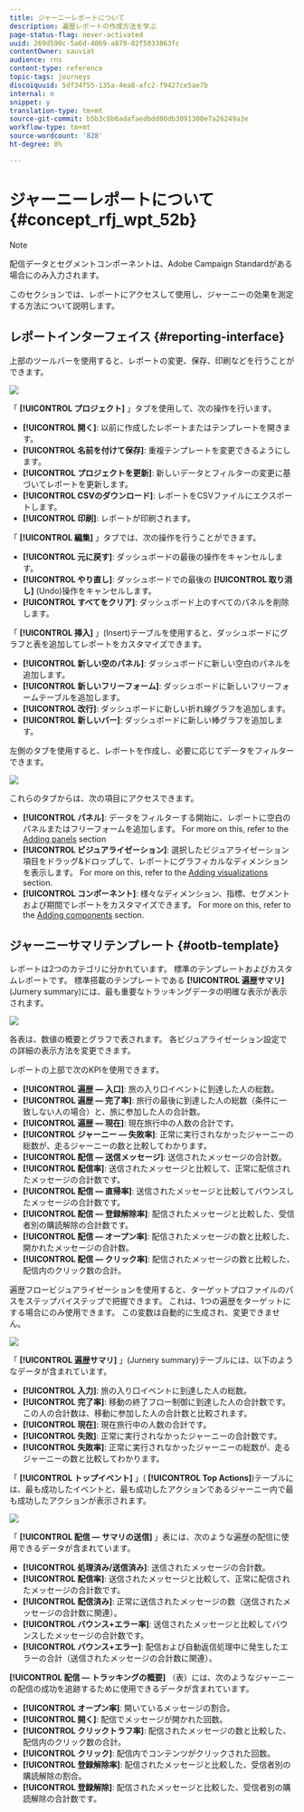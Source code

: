 ```yaml
---
title: ジャーニーレポートについて
description: 遍歴レポートの作成方法を学ぶ
page-status-flag: never-activated
uuid: 269d590c-5a6d-40b9-a879-02f5033863fc
contentOwner: sauviat
audience: rns
content-type: reference
topic-tags: journeys
discoiquuid: 5df34f55-135a-4ea8-afc2-f9427ce5ae7b
internal: n
snippet: y
translation-type: tm+mt
source-git-commit: b5b3c8b6adafaedbdd80db3091300e7a26249a3e
workflow-type: tm+mt
source-wordcount: '828'
ht-degree: 0%

---
```



# ジャーニーレポートについて {#concept_rfj_wpt_52b}

>[!NOTE]
>
>配信データとセグメントコンポーネントは、Adobe Campaign Standardがある場合にのみ入力されます。

このセクションでは、レポートにアクセスして使用し、ジャーニーの効果を測定する方法について説明します。

## レポートインターフェイス {#reporting-interface}

上部のツールバーを使用すると、レポートの変更、保存、印刷などを行うことができます。

![](../assets/dynamic_report_toolbar.png)

「 **[!UICONTROL プロジェクト]** 」タブを使用して、次の操作を行います。

* **[!UICONTROL 開く]**: 以前に作成したレポートまたはテンプレートを開きます。
* **[!UICONTROL 名前を付けて保存]**: 重複テンプレートを変更できるようにします。
* **[!UICONTROL プロジェクトを更新]**: 新しいデータとフィルターの変更に基づいてレポートを更新します。
* **[!UICONTROL CSVのダウンロード]**: レポートをCSVファイルにエクスポートします。
* **[!UICONTROL 印刷]**: レポートが印刷されます。

「 **[!UICONTROL 編集]** 」タブでは、次の操作を行うことができます。

* **[!UICONTROL 元に戻す]**: ダッシュボードの最後の操作をキャンセルします。
* **[!UICONTROL やり直し]**: ダッシュボードでの最後の **[!UICONTROL 取り消し]** (Undo)操作をキャンセルします。
* **[!UICONTROL すべてをクリア]**: ダッシュボード上のすべてのパネルを削除します。

「 **[!UICONTROL 挿入]** 」(Insert)テーブルを使用すると、ダッシュボードにグラフと表を追加してレポートをカスタマイズできます。

* **[!UICONTROL 新しい空のパネル]**: ダッシュボードに新しい空白のパネルを追加します。
* **[!UICONTROL 新しいフリーフォーム]**: ダッシュボードに新しいフリーフォームテーブルを追加します。
* **[!UICONTROL 改行]**: ダッシュボードに新しい折れ線グラフを追加します。
* **[!UICONTROL 新しいバー]**: ダッシュボードに新しい棒グラフを追加します。

左側のタブを使用すると、レポートを作成し、必要に応じてデータをフィルターできます。

![](../assets/dynamic_report_interface.png)

これらのタブからは、次の項目にアクセスできます。

* **[!UICONTROL パネル]**: データをフィルターする開始に、レポートに空白のパネルまたはフリーフォームを追加します。 For more on this, refer to the [Adding panels](../reporting/creating-your-journey-reports.md#adding-panels) section
* **[!UICONTROL ビジュアライゼーション]**: 選択したビジュアライゼーション項目をドラッグ&amp;ドロップして、レポートにグラフィカルなディメンションを表示します。 For more on this, refer to the [Adding visualizations](../reporting/creating-your-journey-reports.md#adding-visualizations) section.
* **[!UICONTROL コンポーネント]**: 様々なディメンション、指標、セグメントおよび期間でレポートをカスタマイズできます。 For more on this, refer to the [Adding components](../reporting/creating-your-journey-reports.md#adding-components) section.

## ジャーニーサマリテンプレート {#ootb-template}

レポートは2つのカテゴリに分かれています。 標準のテンプレートおよびカスタムレポートです。
標準搭載のテンプレートである **[!UICONTROL 遍歴サマリ]**(Jurnery summary)には、最も重要なトラッキングデータの明確な表示が表示されます。

![](../assets/dynamic_report_journey_8.png)

各表は、数値の概要とグラフで表されます。 各ビジュアライゼーション設定での詳細の表示方法を変更できます。

レポートの上部で次のKPIを使用できます。

* **[!UICONTROL 遍歴 — 入口]**: 旅の入り口イベントに到達した人の総数。
* **[!UICONTROL 遍歴 — 完了率]**: 旅行の最後に到達した人の総数（条件に一致しない人の場合）と、旅に参加した人の合計数。
* **[!UICONTROL 遍歴 — 現在]**: 現在旅行中の人数の合計です。
* **[!UICONTROL ジャーニー — 失敗率]**: 正常に実行されなかったジャーニーの総数が、走るジャーニーの数と比較してわかります。
* **[!UICONTROL 配信 — 送信メッセージ]**: 送信されたメッセージの合計数。
* **[!UICONTROL 配信率]**: 送信されたメッセージと比較して、正常に配信されたメッセージの合計数です。
* **[!UICONTROL 配信 — 直帰率]**: 送信されたメッセージと比較してバウンスしたメッセージの合計数です。
* **[!UICONTROL 配信 — 登録解除率]**: 配信されたメッセージと比較した、受信者別の購読解除の合計数です。
* **[!UICONTROL 配信 — オープン率]**: 配信されたメッセージの数と比較した、開かれたメッセージの合計数。
* **[!UICONTROL 配信 — クリック率]**: 配信されたメッセージの数と比較した、配信内のクリック数の合計。

遍歴フロービジュアライゼーションを使用すると、ターゲットプロファイルのパスをステップバイステップで把握できます。 これは、1つの遍歴をターゲットにする場合にのみ使用できます。 この変数は自動的に生成され、変更できません。

![](../assets/dynamic_report_journey_10.png)

「 **[!UICONTROL 遍歴サマリ]** 」(Jurnery summary)テーブルには、以下のようなデータが含まれています。

* **[!UICONTROL 入力]**: 旅の入り口イベントに到達した人の総数。
* **[!UICONTROL 完了率]**: 移動の終了フロー制御に到達した人の合計数です。この人の合計数は、移動に参加した人の合計数と比較されます。
* **[!UICONTROL 現在]**: 現在旅行中の人数の合計です。
* **[!UICONTROL 失敗]**: 正常に実行されなかったジャーニーの合計数です。
* **[!UICONTROL 失敗率]**: 正常に実行されなかったジャーニーの総数が、走るジャーニーの数と比較してわかります。

「 **[!UICONTROL トップイベント]** 」( **[!UICONTROL Top Actions]**)テーブルには、最も成功したイベントと、最も成功したアクションであるジャーニー内で最も成功したアクションが表示されます。

![](../assets/dynamic_report_journey_11.png)

「 **[!UICONTROL 配信 — サマリの送信]** 」表には、次のような遍歴の配信に使用できるデータが含まれています。

* **[!UICONTROL 処理済み/送信済み]**: 送信されたメッセージの合計数。
* **[!UICONTROL 配信率]**: 送信されたメッセージと比較して、正常に配信されたメッセージの合計数です。
* **[!UICONTROL 配信済み]**: 正常に送信されたメッセージの数（送信されたメッセージの合計数に関連）。
* **[!UICONTROL バウンス+エラー率]**: 送信されたメッセージと比較してバウンスしたメッセージの合計数です。
* **[!UICONTROL バウンス+エラー]**: 配信および自動返信処理中に発生したエラーの合計（送信されたメッセージの合計数に関連）。

**[!UICONTROL 配信 — トラッキングの概要]** （表）には、次のようなジャーニーの配信の成功を追跡するために使用できるデータが含まれています。

* **[!UICONTROL オープン率]**: 開いているメッセージの割合。
* **[!UICONTROL 開く]**: 配信でメッセージが開かれた回数。
* **[!UICONTROL クリックトラフ率]**: 配信されたメッセージの数と比較した、配信内のクリック数の合計。
* **[!UICONTROL クリック]**: 配信内でコンテンツがクリックされた回数。
* **[!UICONTROL 登録解除率]**: 配信されたメッセージと比較した、受信者別の購読解除の割合。
* **[!UICONTROL 登録解除]**: 配信されたメッセージと比較した、受信者別の購読解除の合計数です。
